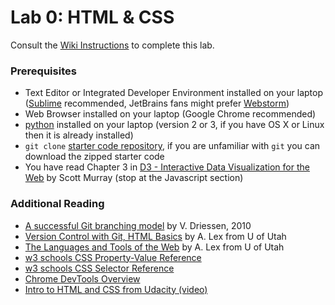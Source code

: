 # Lab 0: HTML & CSS
Consult the [Wiki Instructions](https://github.gatech.edu/CS-4460/Labs/wiki/Lab-0%3A-HTML-%26-CSS/) to complete this lab.

### Prerequisites
* Text Editor or Integrated Developer Environment installed on your laptop ([Sublime](https://www.sublimetext.com/3) recommended, JetBrains fans might prefer [Webstorm](https://www.jetbrains.com/webstorm/download/))
* Web Browser installed on your laptop (Google Chrome recommended)
* [python](https://www.python.org/downloads/) installed on your laptop (version 2 or 3, if you have OS X or Linux then it is already installed)
* `git clone` [starter code repository](https://github.gatech.edu/CS-4460/Labs), if you are unfamiliar with `git` you can download the zipped starter code
* You have read Chapter 3 in [D3 - Interactive Data Visualization for the Web](http://chimera.labs.oreilly.com/books/1230000000345/index.html) by Scott Murray (stop at the Javascript section)

### Additional Reading
* [A successful Git branching model](http://nvie.com/posts/a-successful-git-branching-model/) by V. Driessen, 2010
* [Version Control with Git, HTML Basics](http://dataviscourse.net/2015/lectures/lecture-git/) by A. Lex from U of Utah
* [The Languages and Tools of the Web](http://dataviscourse.net/2015/lectures/lecture-html/) by A. Lex from U of Utah
* [w3 schools CSS Property-Value Reference](https://www.w3schools.com/cssref/)
* [w3 schools CSS Selector Reference](https://www.w3schools.com/cssref/css_selectors.asp)
* [Chrome DevTools Overview](https://developer.chrome.com/devtools)
* [Intro to HTML and CSS from Udacity (video)](https://www.udacity.com/course/intro-to-html-and-css--ud304)